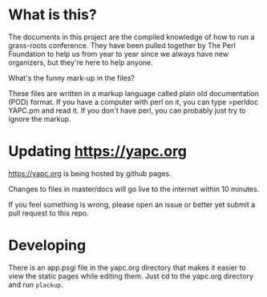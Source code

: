 # What is this?

The documents in this project are the compiled knowledge of how
to run a grass-roots conference. They have been pulled together
by The Perl Foundation to help us from year to year since we always
have new organizers, but they're here to help anyone.

What's the funny mark-up in the files?

These files are written in a markup language called plain old
documentation (POD) format. If you have a computer with perl on it,
you can type >perldoc YAPC.pm and read it. If you don't have
perl, you can probably just try to ignore the markup.

# Updating https://yapc.org

https://yapc.org is being hosted by github pages. 

Changes to files in master/docs will go live to the internet within 10 minutes.

If you feel something is wrong, please open an issue or better yet submit a pull request to this repo.

# Developing

There is an app.psgi file in the yapc.org directory that makes it easier to view the static
pages while editing them. Just cd to the yapc.org directory and run ```plackup```.
